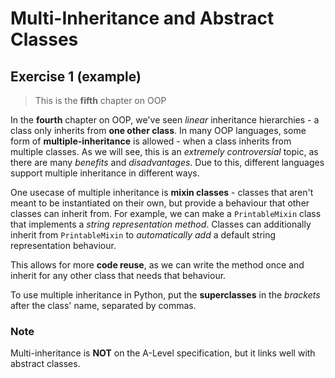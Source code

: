 # Multi-Inheritance and Abstract Classes

## Exercise 1 (example)

> This is the **fifth** chapter on OOP

In the **fourth** chapter on OOP, we've seen *linear* inheritance hierarchies - a class only inherits from **one other class**. In many OOP languages, some form of **multiple-inheritance** is allowed - when a class inherits from multiple classes. As we will see, this is an *extremely controversial* topic, as there are many *benefits* and *disadvantages*. Due to this, different languages support multiple inheritance in different ways.

One usecase of multiple inheritance is **mixin classes** - classes that aren't meant to be instantiated on their own, but provide a behaviour that other classes can inherit from. For example, we can make a `PrintableMixin` class that implements a *string representation method*. Classes can additionally inherit from `PrintableMixin` to *automatically add* a default string representation behaviour.

This allows for more **code reuse**, as we can write the method once and inherit for any other class that needs that behaviour.

To use multiple inheritance in Python, put the **superclasses** in the *brackets* after the class' name, separated by commas.

### Note

Multi-inheritance is **NOT** on the A-Level specification, but it links well with abstract classes.
